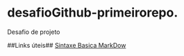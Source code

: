 # desafioGithub-primeirorepo.
Desafio de projeto


##Links  úteis##
[Sintaxe Basica MarkDow](https://www.markdownguide.org/)
